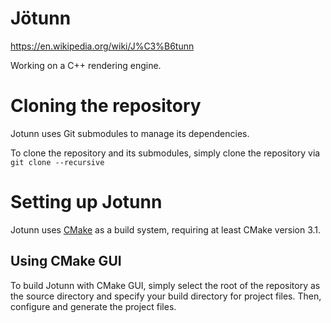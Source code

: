 # Jötunn
https://en.wikipedia.org/wiki/J%C3%B6tunn

Working on a C++ rendering engine.

# Cloning the repository

Jotunn uses Git submodules to manage its dependencies.

To clone the repository and its submodules, simply clone the repository via `git clone --recursive`

# Setting up Jotunn

Jotunn uses [CMake](https://cmake.org/) as a build system, requiring at least CMake version 3.1.

## Using CMake GUI

To build Jotunn with CMake GUI, simply select the root of the repository as the source directory and specify your build directory for project files. Then, configure and generate the project files.
